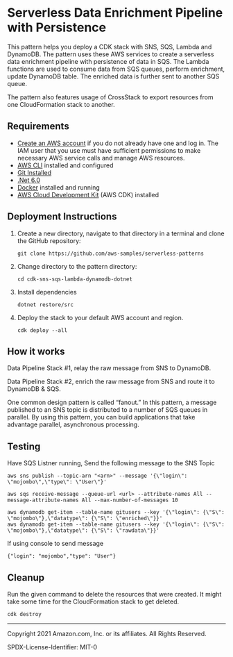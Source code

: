 # Serverless Data Enrichment Pipeline with Persistence

This pattern helps you deploy a CDK stack with SNS, SQS, Lambda and DynamoDB. The pattern uses these AWS services to create a serverless data enrichment pipeline with persistence of data in SQS. The Lambda functions are used to consume data from SQS queues, perform enrichment, update DynamoDB table. The enriched data is further sent to another SQS queue.

The pattern also features usage of CrossStack to export resources from one CloudFormation stack to another.

## Requirements

* [Create an AWS account](https://portal.aws.amazon.com/gp/aws/developer/registration/index.html) if you do not already have one and log in. The IAM user that you use must have sufficient permissions to make necessary AWS service calls and manage AWS resources.
* [AWS CLI](https://docs.aws.amazon.com/cli/latest/userguide/install-cliv2.html) installed and configured
* [Git Installed](https://git-scm.com/book/en/v2/Getting-Started-Installing-Git)
* [.Net 6.0](https://dotnet.microsoft.com/en-us/download/dotnet/6.0)
* [Docker](https://docs.docker.com/get-docker/) installed and running
* [AWS Cloud Development Kit](https://docs.aws.amazon.com/cdk/latest/guide/cli.html) (AWS CDK) installed

## Deployment Instructions

1. Create a new directory, navigate to that directory in a terminal and clone the GitHub repository:
    ``` 
    git clone https://github.com/aws-samples/serverless-patterns
    ```
2. Change directory to the pattern directory:
    ```
    cd cdk-sns-sqs-lambda-dynamodb-dotnet
    ```
3. Install dependencies
    ```
    dotnet restore/src
    ```

4. Deploy the stack to your default AWS account and region.
    ```
    cdk deploy --all
    ```

## How it works

Data Pipeline Stack #1, relay the raw message from SNS to DynamoDB.

Data Pipeline Stack #2, enrich the raw message from SNS and route it to DynamoDB & SQS. 

One common design pattern is called “fanout.” In this pattern, a message published to an SNS topic is distributed to a number of SQS queues in parallel. By using this pattern, you can build applications that take advantage parallel, asynchronous processing.

## Testing

Have SQS Listner running, Send the following message to the SNS Topic 

```
aws sns publish --topic-arn "<arn>" --message '{\"login\": \"mojombo\",\"type\": \"User\"}'

aws sqs receive-message --queue-url <url> --attribute-names All --message-attribute-names All --max-number-of-messages 10

aws dynamodb get-item --table-name gitusers --key '{\"login\": {\"S\": \"mojombo\"},\"datatype\": {\"S\": \"enriched\"}}'
aws dynamodb get-item --table-name gitusers --key '{\"login\": {\"S\": \"mojombo\"},\"datatype\": {\"S\": \"rawdata\"}}'

```

If using console to send message

```
{"login": "mojombo","type": "User"}
```


## Cleanup
 
Run the given command to delete the resources that were created. It might take some time for the CloudFormation stack to get deleted.
```
cdk destroy
```
----
Copyright 2021 Amazon.com, Inc. or its affiliates. All Rights Reserved.

SPDX-License-Identifier: MIT-0
